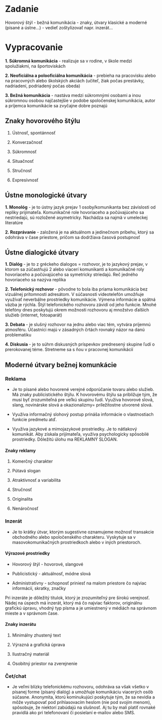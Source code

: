 # Zadanie

Hovorový štýl - bežná komunikácia - znaky, útvary klasické a moderné (písané a ústne...) - vedieť zoštylizovať napr. inzerát...

# Vypracovanie

**1. Súkromná komunikácia** - realizuje sa v rodine, v škole medzi spolužiakmi, na športoviskách

**2. Neoficiálna a polooficiálna komunikácia** - prebieha na pracovisku alebo na pracovných alebo školských akciách (učiteľ, žiak počas prestávky, nadriadení, podriadený počas obeda)

**3. Bežná komunikácia** - nastáva medzi súkromnými osobami a inou súkromnou osobou najčastejšie v podobe spoločenskej komunikácia, autor a príjemca komunikácie sa zvyčajne dobre poznajú

## Znaky hovorového štýlu

1) Ústnosť, spontánnosť

2) Konverzačnosť

3) Súkromnosť

4) Situačnosť

5) Stručnosť

6) Expresívnosť

## Ústne monologické útvary

**1. Monológ** - je to ústny jazyk prejav 1 osoby/komunikanta bez závislosti od repliky prijímateľa. Komunikačné role hovoriaceho a počúvajúceho sa nestriedajú, sú rozložené asymetricky. Nachádza sa najmä v umeleckej literatúre

**2. Rozprávanie** - založená je na aktuálnom a jedinečnom príbehu, ktorý sa odohráva v čase priestore, pričom sa dodržiava časová postupnosť

## Ústne dialogické útvary

**1. Dialóg** - je to z gréckeho dialogos = rozhovor, je to jazykový prejav, v ktorom sa zúčastňujú 2 alebo viacerí komunikanti a komunikačné roly hovoriaceho a počúvajúceho sa symetricky striedajú. Reč jedného hovoriaceho sa nazýva replika

**2. Telefonický rozhovor** - pôvodne to bola iba priama komunikácia bez vizuálnej prítomnosti adresátom. V súčasnosti videotelefón umožňuje využívať neverbálne prostriedky komunikácie. Výmena informácie a spätná väzba je rýchla. Štýl telefonického rozhovoru závidí od jeho funkcie. Mnohé telefóny dnes poskytujú okrem možnosti rozhovoru aj množstvo ďalších služieb (internet, fotoaparát)

**3. Debata** - je slušný rozhovor na jednu alebo viac tém, vytvára príjemnú atmosféru. Účastníci majú v zásadných črtách rovnaký názor na danú problematiku

**4. Diskusia** - je to súhrn diskusných príspevkov prednesený skupine ľudí o prerokovanej téme. Stretneme sa s ňou v pracovnej komunikácií

## Moderné útvary bežnej komunkácie

### Reklama

- Je to písané alebo hovorené verejné odporúčanie tovaru alebo služieb. Má znaky publicistického štýlu. K hovorovému štýlu sa približuje tým, že musí byť zrozumiteľná pre veľkú skupinu ľudí. Využíva hovorové slová, slang, novinárske slová a okazionalizmy= príležitostne utvorené slová.

- Využíva informačný slohový postup prináša informácie o vlastnostiach funkcie predmetu atď.

- Využíva jazykové a mimojazykové prostriedky. Je to nátlakový komunikát. Aby získala prijímateľa, využíva psychologicky spôsobilé prostriedky. Dôležitú úlohu ma REKLAMNÝ SLOGAN.

#### Znaky reklamy

1. Komerčný charakter

2. Pútavá slogan

3. Atraktívnosť a variabilita

4. Stručnosť

5. Originalita

6. Nenáročnosť


### Inzerát

- Je to krátky útvar, ktorým sugestívne oznamujeme možnosť transakcie obchodného alebo spoločenského charakteru. Vyskytuje sa v masovokomunikačných prostriedkoch alebo v iných priestoroch.

#### Výrazové prostriedky

- Hovorový štýl - hovorové, slangové

- Publicistický - aktuálnosť, módne slová

- Administratívny - schopnosť priniesť na malom priestore čo najviac informácií, skratky, značky

Pri inzeráte je dôležitý titulok, ktorý je zrozumiteľný pre širokú verejnosť. Nádej na úspech má inzerát, ktorý má čo najviac faktorov, originálnu grafickú úpravu, vhodný typ písma a je umiestnený v médiách na správnom mieste a v správnom čase.

#### Znaky inzerátu

1. Minimálny zhustený text

2. Výrazná a grafická úprava

3. Ilustračný materiál

4. Osobitný priestor na zverejnenie

### Čet/chat

- Je veľmi blízky telefonickému rozhovoru, odohráva sa však všetko v písanej forme (písaný dialóg) a umožňuje komunikáciu viacerých osôb súčasne. Anonymita, ktorú kominukujúci poskytuje tým, že sa nevidia a môže vystupovať pod prihlasovacím heslom (nie pod svojím menom), spôsobuje, že niektorí zabúdajú na slušnosť. Aj tu by mali platiť rovnaké pravidlá ako pri telefonovaní či posielaní e-mailov alebo SMS.